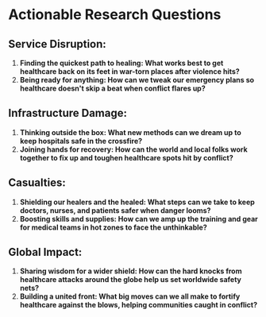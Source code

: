 # Actionable Research Questions

## Service Disruption:

1. **Finding the quickest path to healing: What works best to get healthcare back on its feet in war-torn places after violence hits?**
2. **Being ready for anything: How can we tweak our emergency plans so healthcare doesn't skip a beat when conflict flares up?**

## Infrastructure Damage:

1. **Thinking outside the box: What new methods can we dream up to keep hospitals safe in the crossfire?**
2. **Joining hands for recovery: How can the world and local folks work together to fix up and toughen healthcare spots hit by conflict?**

## Casualties:

1. **Shielding our healers and the healed: What steps can we take to keep doctors, nurses, and patients safer when danger looms?**
2. **Boosting skills and supplies: How can we amp up the training and gear for medical teams in hot zones to face the unthinkable?**

## Global Impact:

1. **Sharing wisdom for a wider shield: How can the hard knocks from healthcare attacks around the globe help us set worldwide safety nets?**
2. **Building a united front: What big moves can we all make to fortify healthcare against the blows, helping communities caught in conflict?**
